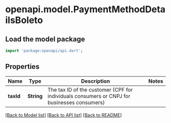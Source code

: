 # openapi.model.PaymentMethodDetailsBoleto

## Load the model package
```dart
import 'package:openapi/api.dart';
```

## Properties
Name | Type | Description | Notes
------------ | ------------- | ------------- | -------------
**taxId** | **String** | The tax ID of the customer (CPF for individuals consumers or CNPJ for businesses consumers) | 

[[Back to Model list]](../README.md#documentation-for-models) [[Back to API list]](../README.md#documentation-for-api-endpoints) [[Back to README]](../README.md)


